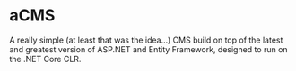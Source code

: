 # aCMS
A really simple (at least that was the idea...) CMS build on top of the latest and greatest version of ASP.NET and Entity Framework, designed to run on the .NET Core CLR.
